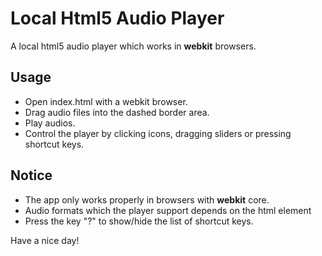 Local Html5 Audio Player
=====================

A local html5 audio player which works in **webkit** browsers.

## Usage

* Open index.html with a webkit browser.
* Drag audio files into the dashed border area.
* Play audios.
* Control the player by clicking icons, dragging sliders or pressing shortcut keys.

## Notice

* The app only works properly in browsers with **webkit** core.
* Audio formats which the player support depends on the html element <audio>.
* Press the key "?" to show/hide the list of shortcut keys.

Have a nice day!